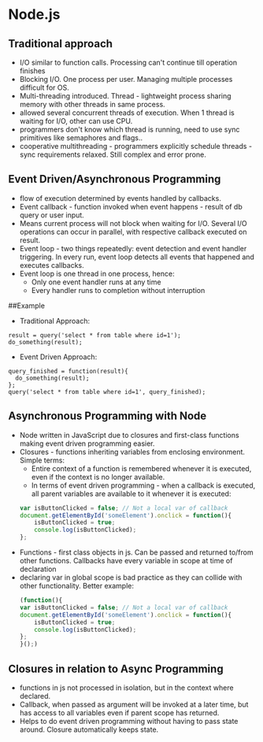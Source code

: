 # Node.js

## Traditional approach
* I/O similar to function calls. Processing can't continue till operation finishes
* Blocking I/O. One process per user. Managing multiple processes difficult for OS.
* Multi-threading introduced. Thread - lightweight process sharing memory with other threads in same process.
* allowed several concurrent threads of execution. When 1 thread is waiting for I/O, other can use CPU.
* programmers don't know which thread is running, need to use sync primitives like semaphores and flags..
* cooperative multithreading - programmers explicitly schedule threads - sync requirements relaxed. Still complex and error prone.

## Event Driven/Asynchronous Programming
* flow of execution determined by events handled by callbacks.
* Event callback - function invoked when event happens - result of db query or user input.
* Means current process will not block when waiting for I/O. Several I/O operations can occur in parallel, with respective callback executed on result.
* Event loop - two things repeatedly: event detection and event handler triggering. In every run, event loop detects all events that happened and executes callbacks.
* Event loop is one thread in one process, hence:
  * Only one event handler runs at any time
  * Every handler runs to completion without interruption
  
##Example
* Traditional Approach:
```
result = query('select * from table where id=1');
do_something(result);
```
* Event Driven Approach:
```
query_finished = function(result){
  do_something(result);
};
query('select * from table where id=1', query_finished);
```
    
## Asynchronous Programming with Node
* Node written in JavaScript due to closures and first-class functions making event driven programming easier.
* Closures - functions inheriting variables from enclosing environment. Simple terms:
  * Entire context of a function is remembered whenever it is executed, even if the context is no longer available.
  * In terms of event driven programming - when a callback is executed, all parent variables are available to it whenever it is executed:
  ```javascript
  var isButtonClicked = false; // Not a local var of callback
  document.getElementById('someElement').onclick = function(){
      isButtonClicked = true;
      console.log(isButtonClicked);
  }; 
  ```
* Functions - first class objects in js. Can be passed and returned to/from other functions. Callbacks have every variable in scope at time of declaration
* declaring var in global scope is bad practice as they can collide with other functionality. Better example:
  ```javascript
  (function(){
  var isButtonClicked = false; // Not a local var of callback
  document.getElementById('someElement').onclick = function(){
      isButtonClicked = true;
      console.log(isButtonClicked);
  };
  }();)
  ```
## Closures in relation to Async Programming
* functions in js not processed in isolation, but in the context where declared.
* Callback, when passed as argument will be invoked at a later time, but has access to all variables even if parent scope has returned.
* Helps to do event driven programming without having to pass state around. Closure automatically keeps state.
